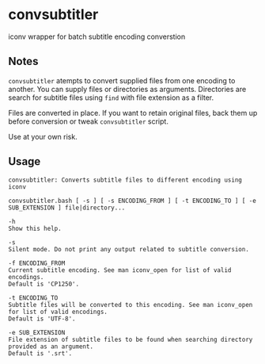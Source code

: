 # convsubtitler

iconv wrapper for batch subtitle encoding converstion

## Notes

`convsubtitler` atempts to convert supplied files from one encoding to another. You can supply files or directories as arguments. Directories are search for subtitle files using `find` with file extension as a filter.

Files are converted in place. If you want to retain original files, back them up before conversion or tweak `convsubtitler` script.

Use at your own risk.

## Usage
	
	convsubtitler: Converts subtitle files to different encoding using iconv
	
	convsubtitler.bash [ -s ] [ -s ENCODING_FROM ] [ -t ENCODING_TO ] [ -e SUB_EXTENSION ] file|directory...
	
	-h  
	Show this help.
	    
	-s 
	Silent mode. Do not print any output related to subtitle conversion.
	    
	-f ENCODING_FROM
	Current subtitle encoding. See man iconv_open for list of valid encodings.
	Default is 'CP1250'.
	
	-t ENCODING_TO
	Subtitle files will be converted to this encoding. See man iconv_open for list of valid encodings.
	Default is 'UTF-8'.
	    
	-e SUB_EXTENSION
	File extension of subtitle files to be found when searching directory provided as an argument.
	Default is '.srt'.